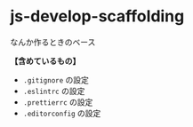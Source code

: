 # js-develop-scaffolding

なんか作るときのベース

**【含めているもの】** 

* `.gitignore` の設定
* `.eslintrc` の設定
* `.prettierrc` の設定
* `.editorconfig` の設定
